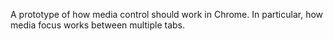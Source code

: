 A prototype of how media control should work in Chrome. In particular,
how media focus works between multiple tabs.
